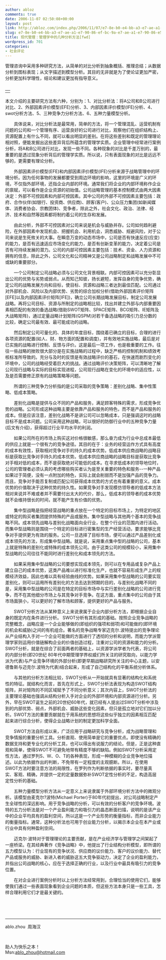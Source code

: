 ```yaml
---
author: abloz
comments: true
date: 2006-11-07 02:50:08+00:00
layout: post
link: http://abloz.com/index.php/2006/11/07/e7-8e-b0-e4-bb-a3-e7-ae-a1-e7-90-86-ef-bc-9a-e7-ae-a1-e7-90-86-e5-ad-a6-e4-b8-ad-e7-9a-84-e5-87-a0-e7-a7-8d-e5-88-86-e6-9e-90-e6-96-b9-e6-b3-95fwd/
slug: e7-8e-b0-e4-bb-a3-e7-ae-a1-e7-90-86-ef-bc-9a-e7-ae-a1-e7-90-86-e5-ad-a6-e4-b8-ad-e7-9a-84-e5-87-a0-e7-a7-8d-e5-88-86-e6-9e-90-e6-96-b9-e6-b3-95fwd
title: 现代管理：管理学中的几种分析方法[fwd]
wordpress_id: 701
categories:
- 社会评论
---
```





管理咨询中采用多种研究方法，从简单的对比分析到抽象概括、推理总结；从数据分析到图标表现；从文字描述到模型分析。其目的无非就是为了使论证更加严密，分析更加科学理性，结论和建议更加有指导意义。
<table cellpadding="0" border="0" align="left" cellspacing="0" >
  <tbody >
  <tr >
    
<td >



      
</td></tr></tbody></table>本文介绍的主要研究方法有六种，分别为：1、对比分析法：将A公司和B公司进行对比、2、外部因素评价模型(EFE)分析、3、内部因素评价模型(IFE)分析、4、swot分析方法、5、三种竞争力分析方法、6、五种力量模型分析。




　　具体说来，对比分析法是最常用，简单的方法，将一个管理混乱、运营机制有问题的公司和一个管理有序、运营良好的公司进行对比，观察他们在组织结构上、资源配置上有什么不同，就可以看出明显的差别。在将这些差别和既定的管理理论相对照，便能发掘出这些差异背后所蕴含的管理学实质。企业管理中经常进行案例分析，将A和B公司进行对比，发现一些不同。各种现象的对比是千差万别的，最重要的是透过现象分析背后的管理学实质。所以说，只有表面现象的对比是远远不够的，更需要有理论分析。




　　外部因素评价模型(EFE)和内部因素评价模型(IFE)分析来源于战略管理中的环境分析。因为任何事物的发展都要受到周边环境的影响，这里的环境是广义的环境，不仅指外部环境，还指企业内部的环境。通常我们将企业的内部环境称作企业的禀赋，可以看作是企业资源的初始值。公司战略管理的基本控制模式由两大因素决定：外部不可控因素和内部可控因素。其中公司的外部不可控因素主要包括：政府、合作伙伴(如银行、投资商、供应商)、顾客(客户)、公众压力集团(如新闻媒体、消费者协会、宗教团体)、竞争者，除此之外，社会文化、政治、法律、经济、技术和自然等因素都将制约着公司的生存和发展。




　　由此分析，外部不可控因素对公司来说是机会与威胁并存。公司如何趋利避险，在外部因素中发现机会、把握机会、利用机会，洞悉威胁、规避风险，对于公司来说是生死攸关的大事。在瞬息万变的动态市场中，公司是否有快速反应(应变)的能力，是否有迅速适应市场变化的能力，是否有创新变革的能力，决定着公司是否有可持续发展的潜力。公司的内部可控因素主要包括：技术、资金、人力资源和拥有的信息，除此之外，公司文化和公司精神又是公司战略制定和战略发展中不可或缺的重要部分。




　　一个公司制定公司战略必须与公司文化背景相联。内部可控因素可以充分彰显出公司的优势与劣势或弱点。从而知己知彼，扬长避短，发挥自身的竞争优势，确定公司的战略发展方向和目标，使目标、资源和战略三者达到最佳匹配。公司通过对外部机会、风险以及内部优势、劣势的综合加权分析(借助外部因素评价矩阵[EFE]以及内部因素评价矩阵[IFE])，确立公司长期战略发展目标，制定公司发展战略。再将公司目标、资源与所制定的战略相比较，找出并建立外部与内部重要因素相匹配的有效的备选战略(借助SWOT矩阵、SPACE矩阵、BCG矩阵、IE矩阵及大战略矩阵)，通过定量战略计划矩阵(QSPM)对若干备选战略的吸引力总分数的比较，确定公司最有效、最可能成功的战略。




　　然后制定公司可量化的、具体的年度目标，围绕着已确立的目标，合理的进行各项资源的配置(如人、财、物方面的配置和调度)，并有效地实施战略，最后是对已实施的战略进行控制、反馈与评价。这是最后一项工作，也是极重要的工作。往往一些战略的挫败很大部分是在实施战略的过程中，缺乏严格的控制机制和绩效考核标准所导致的。充分与及时的反馈是有效战略评价的基石，在快速而剧烈变化的环境中，公司的战略经受着巨大的挑战。通过战略评价决策矩阵，可以清晰地了解公司现行战略与实际的目标实现进程，公司现行战略在变化的环境中的适应性，以及是否需要修正原有的战略策略等问题。




　　所谓的三种竞争力分析指的是公司采取的竞争策略：差别化战略、集中性策略、低成本策略。




　　差别化战略是提供与众不同的产品和服务，满足顾客特殊的需求，形成竞争优势的战略。公司形成这种战略主要是依靠产品和服务的特色，而不是产品和服务的成本。但是应该注意，差别化战略不是讲公司可以忽略成本，只是强调这时的战略目标不是成本问题。公司采用这种战略，可以很好的防御行业中的五种竞争力量(后文有介绍)，获得超过行业平均水平的利润。




　　如果公司所在的市场上购买这对价格很敏感，那么奋力成为行业中总成本最低的供应上就是一个很有力的竞争途径。其目的在于：业务的经营运作方式具有高度的成本有效性，获取相对竞争对手的持久的成本优势。低成本供应商战略的战略目标是获取比竞争对手持久的成本优势。低成本供应商战略的战略目标是获取比竞争对手相对低的成本，而不是获取绝对可能低的成本。在寻求低成本的领导地位时，公司的管理者必须认真的考虑哪些购买者认为是至关重要的特色和服务--一种产品如果过于简便，没有一点附加的特色，实际上就会削弱而不是加强产品的竞争力。而且，竞争对手能否复制或匹配公司获得成本优势的方式也有着重要的意义。成本优势的价值取决于这种优势的持久性。如果竞争对手发现模仿领导者的低成本方法相对来说并不难或者并不需要付出太大的代价，那么，低成本的领导者的成本优势就不会维持很长的时间，就不能产生有价值的优势。




　　集中型战略是指把经营战略的重点放在一个特定的目标市场上，为特定的地区或特定的购买者集团提供特殊的产品或服务。集中型战略与其他两个基本的竞争战略不同。成本领先战略与差别化战略面向全行业，在整个行业的范围内进行活动。而集中型战略则是围绕一个特定的目标进行密集型的生产经营活动，要求能够比竞争对手提供更为有效的服务。公司一旦选择了目标市场，便可以通过产品差别化或成本领先的方法，形成集中型战略。就是说，采用重点集中型的战略的公司，基本上就是特殊的差别化或特殊的成本领先公司。由于这类公司的规模较小，采用集中型战略的公司往往不能同时进行差别化和成本领先的方法。




　　如果采用集中型战略的公司要想实现成本领先，则可以在专用品或复杂产品上建立自己的成本优势，这类产品难以进行标准化生产，也就不容易形成生产上的规模经济效益，因此也难以具有经验曲线的优势。如果采用集中型战略的公司要实现差别化，则可以运用所有差别化的方法去达到预期的目的，与差别化战略不同的是，采用集中型战略的公司是在特定的目标市场中与实行差别化战略的公司进行竞争，而不在其他细分市场上与其竞争对手竞争。在这方面，重点集中的公司由于其市场面狭小，可以更好的了解市场和顾客，提供更好的产品与服务。




　　SWOT分析方法从某种意义上来说隶属于企业内部分析方法，即根据企业自身的既定内在条件进行分析。
SWOT分析有其形成的基础。按照企业竞争战略的完整概念，战略应是一个企业能够做的(即组织的强项和弱项)和可能做的(即环境的机会和威胁)之间的有机组合。著名的竞争战略专家迈克尔.波特提出的竞争理论从产业结构入手对一个企业可能做的方面进行了透彻的分析和说明，而能力学派管理学家则运用价值链解构企业的价值创造过程，注重对公司的资源和能力的分析。SWOT分析，就是在综合了前面两者的基础上，以资源学派学者为代表，将公司的内部分析(即20世纪
80年代中期管理学界权威们所关注的研究取向，以能力学派为代表)与产业竞争环境的外部分析(即更早期战略研究所关注的中心主题，以安德鲁斯与迈克尔.波特为代表)结合起来，形成了自己结构化的平衡系统分析体系。




　　与其他的分析方法相比较，SWOT分析从一开始就具有显著的结构化和系统性的特征。就结构化而言，首先在形式上，SWOT分析法表现为构造SWOT结构矩阵，并对矩阵的不同区域赋予了不同分析意义；其次内容上，SWOT分析法的主要理论基础也强调从结构分析入手对企业的外部环境和内部资源进行分析。另外，早在SWOT诞生之前的20世纪60年代，就已经有人提出过SWOT分析中涉及到的内部优势、弱点，外部机会、威胁这些变化因素，但只是孤立地对它们加以分析。SWOT方法的重要贡献就在于用系统的思想将这些似乎独立的因素相互匹配起来进行综合分析，使得企业战略计划的制定更加科学全面。




　　SWOT方法自形成以来，广泛应用于战略研究与竞争分析，成为战略管理和竞争情报的重要分析工具。分析直观、使用简单是它的重要优点。即使没有精确的数据支持和更专业化的分析工具，也可以得出有说服力的结论。但是，正是这种直观和简单，使得SWOT不可避免地带有精度不够的缺陷。例如SWOT分析采用定性方法，通过罗列S、W、O、T的各种表现，形成一种模糊的企业竞争地位描述。以此为依据作出的判断，不免带有一定程度的主观臆断。所以，在使用SWOT方法时要注意方法的局限性，在罗列作为判断依据的事实时，要尽量真实、客观、精确，并提供一定的定量数据弥补SWOT定性分析的不足，构造高层定性分析的基础。




　　五种力量模型分析方法从一定意义上来说隶属于外部环境分析方法中的微观分析。该模型由麦克尔?波特(Michael
Porter)于80年代初提出，对公司战略制定产生全球性的深远影响。用于竞争战略的分析，可以有效的分析客户的竞争环境。波特的五力分析法是对一个产业盈利能力和吸引力的晶态断面扫描，说明的是该产业中的企业平均具有的盈利空间，所以这是一个产业形势的衡量指标，而非企业能力的衡量指标。通常，这种分析法也可用于创业能力分析，以揭示本企业在本产业或行业中具有何种盈利空间。




　　迈克尔·波特对于管理理论的主要贡献，是在产业经济学与管理学之间架起了一座桥梁。在其经典著作《竞争战略》中，他提出了行业结构分析模型，即所谓的五力模型认为：行业现有的竞争状况、供应商的议价能力、客户的议价能力、替代产品或服务的威胁、新进入者的威胁这五大竞争驱动力，决定了企业的盈利能力，并指出公司战略的核心，应在于选择正确的行业，以及行业中最具有吸引力的竞争位置。




　　在对企业进行案例分析时以上分析方法经常用到，合理恰当的使用它们，能够使我们通过一些表面现象看到企业问题的本质，但这些方法本身只是一些工具，怎样合理利用它们才是最关键的。




   




 




  
--------------------------  
ablo.zhou  周海汉




 




助人为快乐之本！  
Msn:ablo_zhou@hotmail.com

